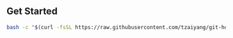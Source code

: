 ## Get Started  

```bash
bash -c "$(curl -fsSL https://raw.githubusercontent.com/tzaiyang/git-hooks/master/build.sh)"
```
